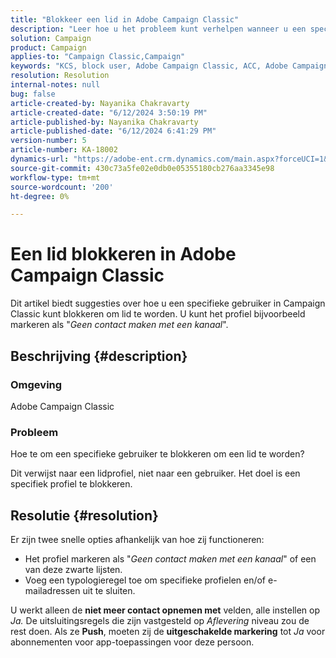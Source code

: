 ```yaml
---
title: "Blokkeer een lid in Adobe Campaign Classic"
description: "Leer hoe u het probleem kunt verhelpen wanneer u een specifieke gebruiker moet blokkeren om lid te worden."
solution: Campaign
product: Campaign
applies-to: "Campaign Classic,Campaign"
keywords: "KCS, block user, Adobe Campaign Classic, ACC, Adobe Campaign, How To"
resolution: Resolution
internal-notes: null
bug: false
article-created-by: Nayanika Chakravarty
article-created-date: "6/12/2024 3:50:19 PM"
article-published-by: Nayanika Chakravarty
article-published-date: "6/12/2024 6:41:29 PM"
version-number: 5
article-number: KA-18002
dynamics-url: "https://adobe-ent.crm.dynamics.com/main.aspx?forceUCI=1&pagetype=entityrecord&etn=knowledgearticle&id=0a19c172-d328-ef11-840b-0022480a40c2"
source-git-commit: 430c73a5fe02e0db0e05355180cb276aa3345e98
workflow-type: tm+mt
source-wordcount: '200'
ht-degree: 0%

---
```


# Een lid blokkeren in Adobe Campaign Classic


Dit artikel biedt suggesties over hoe u een specifieke gebruiker in Campaign Classic kunt blokkeren om lid te worden. U kunt het profiel bijvoorbeeld markeren als &quot;*Geen contact maken met een kanaal*&quot;.

## Beschrijving {#description}


### <b>Omgeving</b>

Adobe Campaign Classic

### <b>Probleem</b>

Hoe te om een specifieke gebruiker te blokkeren om een lid te worden?

Dit verwijst naar een lidprofiel, niet naar een gebruiker. Het doel is een specifiek profiel te blokkeren.




## Resolutie {#resolution}


Er zijn twee snelle opties afhankelijk van hoe zij functioneren:

- Het profiel markeren als &quot;*Geen contact maken met een kanaal*&quot; of een van deze zwarte lijsten.
- Voeg een typologieregel toe om specifieke profielen en/of e-mailadressen uit te sluiten.


U werkt alleen de <b>niet meer contact opnemen met</b> velden, alle instellen op *Ja.* De uitsluitingsregels die zijn vastgesteld op *Aflevering* niveau zou de rest doen. Als ze <b>Push</b>, moeten zij de <b>uitgeschakelde markering</b> tot *Ja* voor abonnementen voor app-toepassingen voor deze persoon.
